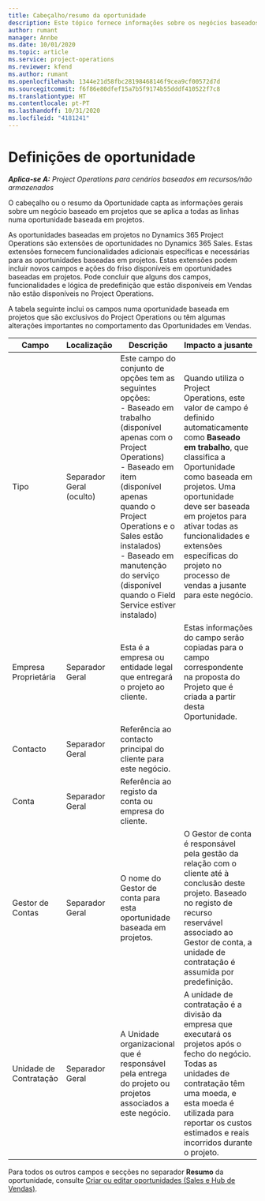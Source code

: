 ```yaml
---
title: Cabeçalho/resumo da oportunidade
description: Este tópico fornece informações sobre os negócios baseados em projetos e as linhas de oportunidade baseadas em projetos.
author: rumant
manager: Annbe
ms.date: 10/01/2020
ms.topic: article
ms.service: project-operations
ms.reviewer: kfend
ms.author: rumant
ms.openlocfilehash: 1344e21d58fbc28198468146f9cea9cf00572d7d
ms.sourcegitcommit: f6f86e80dfef15a7b5f9174b55dddf410522f7c8
ms.translationtype: HT
ms.contentlocale: pt-PT
ms.lasthandoff: 10/31/2020
ms.locfileid: "4181241"
---
```

# <a name="opportunity-settings"></a>Definições de oportunidade

_**Aplica-se A:** Project Operations para cenários baseados em recursos/não armazenados_


O cabeçalho ou o resumo da Oportunidade capta as informações gerais sobre um negócio baseado em projetos que se aplica a todas as linhas numa oportunidade baseada em projetos.

As oportunidades baseadas em projetos no Dynamics 365 Project Operations são extensões de oportunidades no Dynamics 365 Sales. Estas extensões fornecem funcionalidades adicionais específicas e necessárias para as oportunidades baseadas em projetos. Estas extensões podem incluir novos campos e ações do friso disponíveis em oportunidades baseadas em projetos. Pode concluir que alguns dos campos, funcionalidades e lógica de predefinição que estão disponíveis em Vendas não estão disponíveis no Project Operations.

A tabela seguinte inclui os campos numa oportunidade baseada em projetos que são exclusivos do Project Operations ou têm algumas alterações importantes no comportamento das Oportunidades em Vendas.

| **Campo** | **Localização** | **Descrição** | **Impacto a jusante** |
| --- | --- | --- | --- |
| Tipo | Separador Geral (oculto) | Este campo do conjunto de opções tem as seguintes opções:</br>- Baseado em trabalho (disponível apenas com o Project Operations)</br>- Baseado em item (disponível apenas quando o Project Operations e o Sales estão instalados)</br>- Baseado em manutenção do serviço (disponível quando o Field Service estiver instalado) | Quando utiliza o Project Operations, este valor de campo é definido automaticamente como **Baseado em trabalho**, que classifica a Oportunidade como baseada em projetos. Uma oportunidade deve ser baseada em projetos para ativar todas as funcionalidades e extensões específicas do projeto no processo de vendas a jusante para este negócio. |
| Empresa Proprietária | Separador Geral | Esta é a empresa ou entidade legal que entregará o projeto ao cliente. | Estas informações do campo serão copiadas para o campo correspondente na proposta do Projeto que é criada a partir desta Oportunidade. |
| Contacto | Separador Geral | Referência ao contacto principal do cliente para este negócio. | |
| Conta | Separador Geral | Referência ao registo da conta ou empresa do cliente. | |
| Gestor de Contas | Separador Geral | O nome do Gestor de conta para esta oportunidade baseada em projetos. | O Gestor de conta é responsável pela gestão da relação com o cliente até à conclusão deste projeto. Baseado no registo de recurso reservável associado ao Gestor de conta, a unidade de contratação é assumida por predefinição. |
| Unidade de Contratação | Separador Geral | A Unidade organizacional que é responsável pela entrega do projeto ou projetos associados a este negócio. | A unidade de contratação é a divisão da empresa que executará os projetos após o fecho do negócio. Todas as unidades de contratação têm uma moeda, e esta moeda é utilizada para reportar os custos estimados e reais incorridos durante o projeto. |

Para todos os outros campos e secções no separador **Resumo** da oportunidade, consulte [Criar ou editar oportunidades (Sales e Hub de Vendas)](https://docs.microsoft.com/dynamics365/sales-enterprise/create-edit-opportunity-sales).
